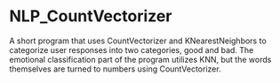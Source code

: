 # NLP_CountVectorizer
A short program that uses CountVectorizer and KNearestNeighbors to categorize user responses into two categories, good and bad. The emotional classification part of the program utilizes KNN, but the words themselves are turned to numbers using CountVectorizer. 
